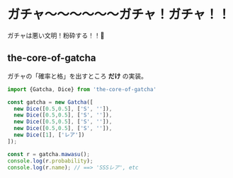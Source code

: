 # ガチャ〜〜〜〜〜〜ガチャ！ガチャ！！

ガチャは悪い文明！粉砕する！！

## the-core-of-gatcha

ガチャの「確率と格」を出すところ **だけ** の実装。

```js
import {Gatcha, Dice} from 'the-core-of-gatcha'

const gatcha = new Gatcha([
  new Dice([0.5,0.5], ['S', '']),
  new Dice([0.5,0.5], ['S', '']),
  new Dice([0.5,0.5], ['S', '']),
  new Dice([0.5,0.5], ['S', '']),
  new Dice([1], ['レア'])
]);

const r = gatcha.mawasu();
console.log(r.probability);
console.log(r.name); // ==> 'SSSレア', etc


```